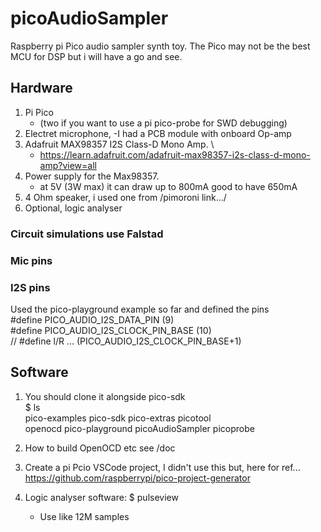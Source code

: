 # picoAudioSampler
Raspberry pi Pico audio sampler synth toy.
The Pico may not be the best MCU for DSP but i will have a go and see.

## Hardware
1. Pi Pico
    - (two if you want to use a pi pico-probe for SWD debugging)
3. Electret microphone,
    -I had a PCB module with onboard Op-amp
5. Adafruit MAX98357 I2S Class-D Mono Amp. \
    - https://learn.adafruit.com/adafruit-max98357-i2s-class-d-mono-amp?view=all
6. Power supply for the Max98357.
    -   at 5V (3W max) it can draw up to 800mA good to have 650mA
7. 4 Ohm speaker, i used one from /pimoroni link.../
8. Optional, logic analyser

### Circuit simulations use Falstad

### Mic pins


### I2S pins
Used the pico-playground example so far and defined the pins \
#define PICO_AUDIO_I2S_DATA_PIN         (9) \
#define PICO_AUDIO_I2S_CLOCK_PIN_BASE   (10) \
// #define l/R ...                     (PICO_AUDIO_I2S_CLOCK_PIN_BASE+1)

## Software
1. You should clone it alongside pico-sdk\
        $ ls \
        pico-examples pico-sdk        pico-extras       picotool \
        openocd       pico-playground picoAudioSampler  picoprobe

1. How to build OpenOCD etc see /doc

1. Create a pi Pcio VSCode project, I didn't use this but, here for ref... \
    https://github.com/raspberrypi/pico-project-generator

1. Logic analyser software: $ pulseview
    - Use like 12M samples


